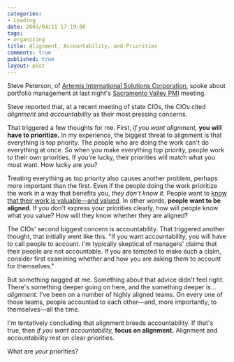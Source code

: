 ```yaml
--- 
categories: 
- Leading
date: 2003/04/11 17:19:00
tags: 
- organizing
title: Alignment, Accountability, and Priorities
comments: true
published: true
layout: post
---
```


<p> Steve Peterson, of <a href="http://www.aisc.com">Artemis International Solutions Corporation</a>, spoke about portfolio management at last night's <a href="http://www.pmi-svc.org/">Sacramento Valley PMI</a> meeting. </p>
<p> Steve reported that, at a recent meeting of state CIOs, the CIOs cited <em>alignment</em> and <em>accountability</em> as their most pressing concerns. </p>
<p> That triggered a few thoughts for me. First, <em>if you want alignment,</em>
<strong>you will have to prioritize.</strong> In my experience, the biggest threat to alignment is that everything is top priority. The people who are doing the work can't do everything at once. So when you make everything top priority, people work to their own priorities. If you're lucky, their priorities will match what you most want. How lucky are you? </p>
<p> Treating everything as top priority also causes another problem, perhaps more important than the first. Even if the people doing the work prioritize the work in a way that benefits you, <em>they don't know it</em>. People want to <a href="/cwd/2003/03/joy_value_and_meaning.html">know that their work is valuable—and valued</a>. In other words, <strong>people want to be aligned</strong>. If you don't express your priorities clearly, how will people know what you value? How will they know whether they are aligned? </p>
<p> The CIOs' second biggest concern is accountability. That triggered another thought, that initially went like this. "If you want accountability, you will have to call people to account. I'm typically skeptical of managers' claims that their people are not accountable. If you are tempted to make such a claim, consider first examining whether and how you are asking them to account for themselves." </p>
<p> But something nagged at me. Something about that advice didn't feel right. There's something deeper going on here, and the something deeper is... <em>alignment</em>. I've been on a number of highly aligned teams. On every one of those teams, people accounted to each other—and, more importantly, to themselves—all the time. </p>
<p> I'm tentatively concluding that alignment breeds accountability. If that's true, then <em>if you want accountability,</em>
<strong>focus on alignment.</strong> Alignment and accountability rest on clear priorities. </p>
<p> What are <em>your</em> priorities? </p>
